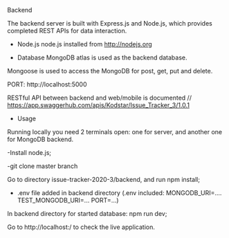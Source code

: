 Backend

The backend server is built with Express.js and Node.js, which provides completed REST APIs for data interaction.

- Node.js
node.js installed from http://nodejs.org

- Database
MongoDB atlas is used as the backend database.

Mongoose is used to access the MongoDB for post, get, put and delete.

PORT: http://localhost:5000

RESTful API between backend and web/mobile is documented
// https://app.swaggerhub.com/apis/Kodstar/Issue_Tracker_3/1.0.1


- Usage

Running locally you need 2 terminals open: one for server, and another one for MongoDB backend. 

-Install node.js; 

-git clone master branch

Go to directory issue-tracker-2020-3/backend, and run npm install;


* .env file added in backend directory (.env included: 
    MONGODB_URI=....
    TEST_MONGODB_URI=...
    PORT=...)

In backend directory for started database: npm run dev;

Go to http://localhost:<PORT>/ to check the live application.
